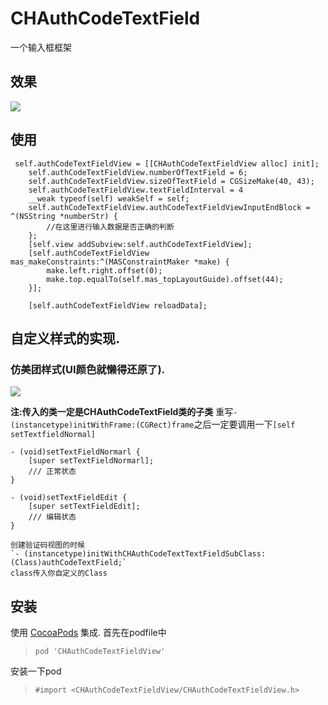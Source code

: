 # CHAuthCodeTextField
一个输入框框架

## 效果

![](https://github.com/MeteoriteMan/Assets/blob/master/gif/CHAuthCodeTextFieldView-iPhone%208%20Plus-Demo.gif?raw=true)

## 使用

```
 self.authCodeTextFieldView = [[CHAuthCodeTextFieldView alloc] init];
    self.authCodeTextFieldView.numberOfTextField = 6;
    self.authCodeTextFieldView.sizeOfTextField = CGSizeMake(40, 43);
    self.authCodeTextFieldView.textFieldInterval = 4
    __weak typeof(self) weakSelf = self;
    self.authCodeTextFieldView.authCodeTextFieldViewInputEndBlock = ^(NSString *numberStr) {
		//在这里进行输入数据是否正确的判断
	};
    [self.view addSubview:self.authCodeTextFieldView];
    [self.authCodeTextFieldView mas_makeConstraints:^(MASConstraintMaker *make) {
        make.left.right.offset(0);
        make.top.equalTo(self.mas_topLayoutGuide).offset(44);
    }];

    [self.authCodeTextFieldView reloadData];
```

## 自定义样式的实现.

### 仿美团样式(UI颜色就懒得还原了).

![](https://github.com/MeteoriteMan/Assets/blob/master/png/CHAuthCodeTextFieldView-Demo(0.0.2)@2x.png?raw=true)

**注:传入的类一定是CHAuthCodeTextField类的子类**
重写`- (instancetype)initWithFrame:(CGRect)frame`之后一定要调用一下`[self setTextfieldNormal]`

```
- (void)setTextFieldNormarl {
    [super setTextFieldNormarl];
	/// 正常状态
}

- (void)setTextFieldEdit {
    [super setTextFieldEdit];
    /// 编辑状态
}

创建验证码视图的时候
`- (instancetype)initWithCHAuthCodeTextTextFieldSubClass:(Class)authCodeTextField;`
class传入你自定义的Class

```



## 安装

使用 [CocoaPods](http://www.cocoapods.com/) 集成.
首先在podfile中
>`pod 'CHAuthCodeTextFieldView'`

安装一下pod

>`#import <CHAuthCodeTextFieldView/CHAuthCodeTextFieldView.h>`

